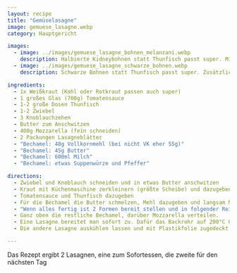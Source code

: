 ```yaml
---
layout: recipe
title: "Gemüselasagne"
image: gemuese_lasagne.webp
category: Hauptgericht

images:
  - image: ../images/gemuese_lasagne_bohnen_melanzani.webp
    description: Halbierte Kidneybohnen statt Thunfisch passt super. Mit dem Messer geschnittene Melanzani in Scheiben geschlichtet war zu Kaugummiartig (speziell am Folgetag). Entweder direkt in Sauce würfeln oder nicht nehmen
  - image: ../images/gemuese_lasagne_schwarze_bohnen.webp
    description: Schwarze Bohnen statt Thunfisch passt super. Zusätzlich mit Küchenmaschine Karotten, Peterwurzen, Zucchini, Paprika gerieben. Oben zusätzlich zum Bechamel Mozzarella-Würfel macht es oben weicher und schmeckt super

ingredients:
  - 1x Weißkraut (Kohl oder Rotkraut passen auch super)
  - 1 großes Glas (700g) Tomatensauce
  - 1-2 große Dosen Thunfisch
  - 1-2 Zwiebel
  - 3 Knoblauchzehen
  - Butter zum Anschwitzen
  - 400g Mozzarella (fein schneiden)
  - 2 Packungen Lasagneblätter
  - "Bechamel: 48g Vollkornmehl (bei nicht VK eher 55g)"
  - "Bechamel: 45g Butter"
  - "Bechamel: 600ml Milch"
  - "Bechamel: etwas Suppenwürze und Pfeffer"

directions:
  - Zwiebel und Knoblauch schneiden und in etwas Butter anschwitzen
  - Kraut mit Küchenmaschine zerkleinern (größte Scheibe) und dazugeben
  - Tomatensauce und Thunfisch dazugeben
  - Für die Bechamel die Butter schmelzen, Mehl dazugeben und langsam Milch dazugießen während ständig umgerührt wird
  - "Wenn alles fertig ist 2 Formen bereit stellen und in folgender Reihenfolge schlichten: unten Bechamel, Lasagneblätter, Tomatensauce, Mozzarella, Lasagneblätter, Bechamel, Tomatensauce, ..."
  - Ganz oben die restliche Bechamel, darüber Mozzarella verteilen.
  - Eine Lasagne bereitet man sofort zu. Dafür das Backrohr auf 200°C Ober/Unterhitze vorheizen und wenn vorgeheizt auf Unterhitze ändern und 10min ins Rohr stellen (2. Schiene von unten), danach auf Ober/Unterhitze ändern und nochmal 20min ins Rohr geben
  - Die andere Lasagne auskühlen lassen und mit Plastikfolie zugedeckt im Kühlschrank aufheben. Am Folgetag für 30min 200°C Ober/Unterhitze ins vorgeheizte Backrohr gegeben werden (weil sie oben sowieso flüssiger ist)

---
```


Das Rezept ergibt 2 Lasagnen, eine zum Sofortessen, die zweite für den nächsten Tag